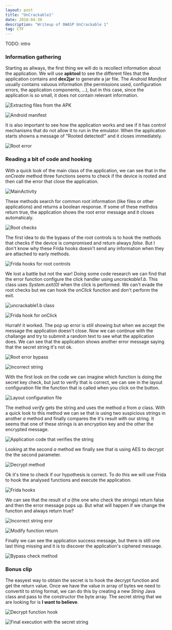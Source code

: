 ```yaml
---
layout: post
title: "UnCrackable1"
date: 2018-04-30 
description: "Writeup of OWASP UnCrackable 1"
tag: CTF
---   
```


TODO: intro

### Information gathering

Starting as allways, the first thing we will do is recollect information about the application. We will use **apktool** to see the different files that the application contains and **dex2jar** to generate a jar file. The *Android Manifest* usually contains valuous information (the permissions used, configuration errors, the application components, ...), but in this case, since the application is so small, it does not contain relevant information.

![](/images/posts/UnCrackable1/img1.png "Extracting files from the APK")

![](/images/posts/UnCrackable1/img2.png "Android manifest")

It is also important to see how the application works and see if it has control mechanisms that do not allow it to run in the emulator. When the application starts showns a message of "Rooted detected!" and it closes immediately.

![](/images/posts/UnCrackable1/img3.png "Root error")

### Reading a bit of code and hooking

With a quick look of the main class of the application, we can see that in the *onCreate* method three functions seems to check if the device is rooted and then call the error that close the application.

![](/images/posts/UnCrackable1/img4.png "MainActivity")

These methods search for common root information (like files or other applications) and returns a boolean response. If some of these methdos return true, the application shows the root error message and it closes automaticaly.

![](/images/posts/UnCrackable1/img5.png "Root checks")

The first idea to do the bypass of the root controls is to hook the methods that checks if the device is compromised and return always *false*. But I don't know why these Frida hooks doesn't send any information when they are attached to early methods.

![](/images/posts/UnCrackable1/img6.png "Frida hooks for root controls")

We lost a battle but not the war! Doing some code research we can find that the error function configure the click handler using *uncrackable1.b*. This class uses *System.exit(0)* when the click is performed. We can't evade the root checks but we can hook the *onClick* function and don't perform the exit. 

![](/images/posts/UnCrackable1/img7.png "uncrackable1.b class")

![](/images/posts/UnCrackable1/img8.png "Frida hook for onClick")

Hurrah! it worked. The pop up error is still showing but when we accept the message the application doesn't close. Now we can continue with the challange and try to submnit a random text to see what the application does. We can see that the application shows another error message saying that the secret string it's not ok.

![](/images/posts/UnCrackable1/img9.png "Root error bypass")

![](/images/posts/UnCrackable1/img10.png "Incorrect string")

With the first look on the code we can imagine which function is doing the secret key check, but just to verify that is correct, we can see in the layout configuration file the function that is called when you click on the button.

![](/images/posts/UnCrackable1/img11.png "Layout configuration file")

The method *verify* gets the string and uses the method *a* from *a* class. With a quick look to this method we can se that is using two suspicious strings in another *a* method and finally compares the it's result with our string. It seems that one of these strings is an encryption key and the other the encrypted message.

![](/images/posts/UnCrackable1/img12.png "Application code that verifies the string")

Looking at the second *a* method we finally see that is using AES to decrypt the the second parameter. 

![](/images/posts/UnCrackable1/img13.png "Decrypt method")

Ok it's time to check if our hypothesis is correct. To do this we will use Frida to hook the analysed functions and execute the application.

![](/images/posts/UnCrackable1/img14.png "Frida hooks")

We can see that the result of *a* (the one who check the strings) return false and then the error message pops up. But what will happen if we change the function and always return true?

![](/images/posts/UnCrackable1/img15.png "Incorrect string eror")

![](/images/posts/UnCrackable1/img16.png "Modify function return")

Finally we can see the application success message, but there is still one last thing missing and it is to discover the application's ciphered message.

![](/images/posts/UnCrackable1/img17.png "Bypass check method")

### Bonus clip

The easyest way to obtain the secret is to hook the decrypt function and get the return value. Once we have the value in array of bytes we need to convertit to string format, we can do this by creating a new *String* Java class and pass to the constructor the byte array. The secret string that we are looking for is **I want to believe**.

![](/images/posts/UnCrackable1/img18.png "Decrypt function hook")

![](/images/posts/UnCrackable1/img19.png "Final execution with the secret string")
